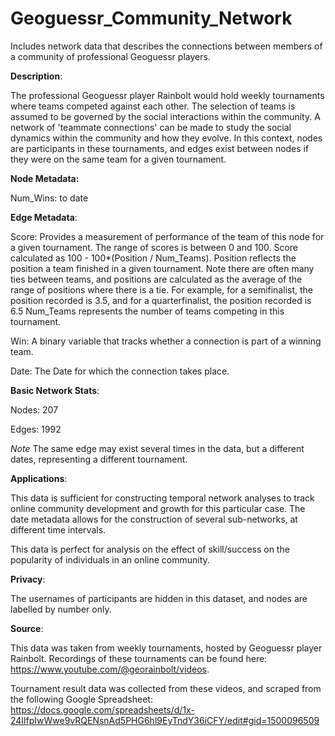 # Geoguessr_Community_Network
Includes network data that describes the connections between members of a community of professional Geoguessr players.

**Description**:

The professional Geoguessr player Rainbolt would hold weekly tournaments where teams competed against each other. The selection of teams is assumed to be governed by the social interactions within the community. A network of 'teammate connections' can be made to study the social dynamics within the community and how they evolve. In this context, nodes are participants in these tournaments, and edges exist between nodes if they were on the same team for a given tournament.

**Node Metadata:**

Num_Wins: to date

**Edge Metadata**:

Score: Provides a measurement of performance of the team of this node for a given tournament. The range of scores is between 0 and 100. Score calculated as 100 - 100*(Position / Num_Teams). Position reflects the position a team finished in a given tournament. Note there are often many ties between teams, and positions are calculated as the average of the range of positions where there is a tie. For example, for a semifinalist, the position recorded is 3.5, and for a quarterfinalist, the position recorded is 6.5 Num_Teams represents the number of teams competing in this tournament.

Win: A binary variable that tracks whether a connection is part of a winning team.

Date: The Date for which the connection takes place.

**Basic Network Stats**:

Nodes: 207

Edges: 1992

*Note* The same edge may exist several times in the data, but a different dates, representing a different tournament.

**Applications**:

This data is sufficient for constructing temporal network analyses to track online community development and growth for this particular case. The date metadata allows for the construction of several sub-networks, at different time intervals.

This data is perfect for analysis on the effect of skill/success on the popularity of individuals in an online community.

**Privacy**:

The usernames of participants are hidden in this dataset, and nodes are labelled by number only.

**Source**:

This data was taken from weekly tournaments, hosted by Geoguessr player Rainbolt. Recordings of these tournaments can be found here: https://www.youtube.com/@georainbolt/videos.

Tournament result data was collected from these videos, and scraped from the following Google Spreadsheet: https://docs.google.com/spreadsheets/d/1x-24IlfpIwWwe9vRQENsnAd5PHG6hl9EyTndY36iCFY/edit#gid=1500096509

